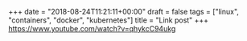 +++
date = "2018-08-24T11:21:11+00:00"
draft = false
tags = ["linux", "containers", "docker", "kubernetes"]
title = "Link post"
+++
https://www.youtube.com/watch?v=qhykcC94ukg


